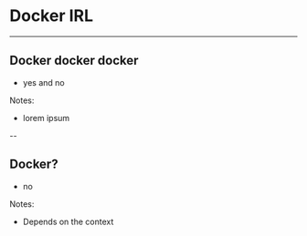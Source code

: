# Docker IRL

---

## Docker docker docker 

<!-- .slide: data-state="secondary-theme" -->

- yes and no
 
Notes:

- lorem ipsum
 
--

## Docker?

<!-- .slide: data-state="secondary-theme" -->

- no

Notes:

- Depends on the context

